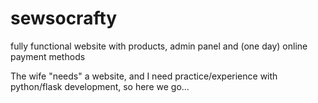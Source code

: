 # sewsocrafty
fully functional website with products, admin panel and (one day) online payment methods

The wife "needs" a website, and I need practice/experience with python/flask development, so here we go...
